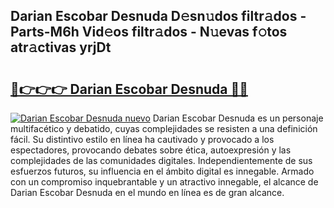 ## Darian Escobar Desnuda D𝚎sn𝚞dos filtr𝚊dos - Parts-M6h Vid𝚎os filtr𝚊dos - N𝚞evas f𝚘tos atr𝚊ctivas yrjDt

# <h2><a href="http://mb39ls.tromn.icu/?c=Darian+Escobar+Desnuda">🔗👉👉👉 Darian Escobar Desnuda 🔗🔗</a></h2>

[![Darian Escobar Desnuda nuevo](https://i.imgur.com/pEAQMta.gif)](http://mb39ls.tromn.icu/?c=Darian+Escobar+Desnuda)
Darian Escobar Desnuda es un personaje multifacético y debatido, cuyas complejidades se resisten a una definición fácil.  Su distintivo estilo en línea ha cautivado y provocado a los espectadores, provocando debates sobre ética, autoexpresión y las complejidades de las comunidades digitales. Independientemente de sus esfuerzos futuros, su influencia en el ámbito digital es innegable. Armado con un compromiso inquebrantable y un atractivo innegable, el alcance de Darian Escobar Desnuda en el mundo en línea es de gran alcance.
